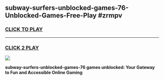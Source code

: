 
## subway-surfers-unblocked-games-76-Unblocked-Games-Free-Play #zrmpv
<h3>
<a href="https://us.freeplayer.one?title=subway-surfers-unblocked-games-76&ref=9M">CLICK TO PLAY</a></h3>
<hr>

<h3>
<a href="https://us.freeplayer.one?title=subway-surfers-unblocked-games-76&ref=9M">CLICK 2 PLAY</a>
  
</h3>

<a href="https://us.freeplayer.one?title=subway-surfers-unblocked-games-76&ref=9M"><img src="https://clearcache.store/games.png"></a>


**subway-surfers-unblocked-games-76 games unblocked: Your Gateway to Fun and Accessible Online Gaming**
